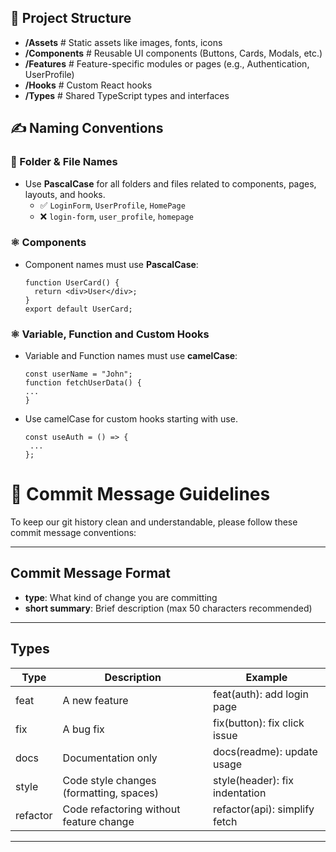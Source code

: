## 📁 Project Structure

- **/Assets** # Static assets like images, fonts, icons
- **/Components** # Reusable UI components (Buttons, Cards, Modals, etc.)
- **/Features** # Feature-specific modules or pages (e.g., Authentication, UserProfile)
- **/Hooks** # Custom React hooks
- **/Types** # Shared TypeScript types and interfaces

## ✍️ Naming Conventions

### 📁 Folder & File Names

- Use **PascalCase** for all folders and files related to components, pages, layouts, and hooks.
  - ✅ `LoginForm`, `UserProfile`, `HomePage`
  - ❌ `login-form`, `user_profile`, `homepage`

### ⚛️ Components

- Component names must use **PascalCase**:
  ```tsx
  function UserCard() {
    return <div>User</div>;
  }
  export default UserCard;
  ```

### ⚛️ Variable, Function and Custom Hooks

- Variable and Function names must use **camelCase**:
  ```tsx
  const userName = "John";
  function fetchUserData() {
  ...
  }
  ```
- Use camelCase for custom hooks starting with use.
  ```tsx
  const useAuth = () => {
   ...
  };
  ```
# 📝 Commit Message Guidelines

To keep our git history clean and understandable, please follow these commit message conventions:

---

## Commit Message Format

- **type**: What kind of change you are committing   
- **short summary**: Brief description (max 50 characters recommended)

---

## Types

| Type     | Description                              | Example                        |
|----------|------------------------------------------|------------------------------|
| feat     | A new feature                            | feat(auth): add login page    |
| fix      | A bug fix                               | fix(button): fix click issue  |
| docs     | Documentation only                      | docs(readme): update usage    |
| style    | Code style changes (formatting, spaces) | style(header): fix indentation|
| refactor | Code refactoring without feature change | refactor(api): simplify fetch |

---



